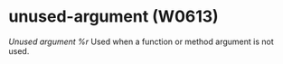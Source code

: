 # unused-argument (W0613)
*Unused argument %r* Used when a function or method argument is not
used.
